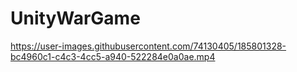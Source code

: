 # UnityWarGame





https://user-images.githubusercontent.com/74130405/185801328-bc4960c1-c4c3-4cc5-a940-522284e0a0ae.mp4

